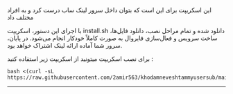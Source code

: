 

این اسکریپت برای این است که بتوان داخل سرور لینک ساب درست کرد و به افراد مختلف داد


با اجرای این دستور، اسکریپت install.sh دانلود شده و تمام مراحل نصب، دانلود فایل‌ها، ساخت سرویس و فعال‌سازی فایروال به صورت کاملاً خودکار انجام می‌شود. در پایان، سرور شما آماده ارائه لینک اشتراک خواهد بود.


 برای نصب اسکریپت میتونید از  اسکریپت زیر استفاده کنید :
```
bash <(curl -sL https://raw.githubusercontent.com/2amir563/khodamneveshtammyusersub/main/install.sh)
```
---
